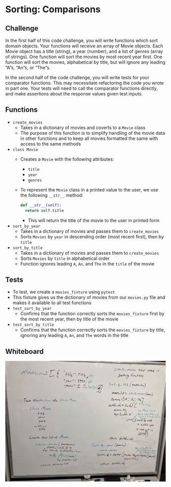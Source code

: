 # Sorting: Comparisons

## Challenge

In the first half of this code challenge, you will write functions which sort domain objects. Your functions will receive an array of Movie objects. Each Movie object has a title (string), a year (number), and a list of genres (array of strings). One function will sort the movies by most recent year first. One function will sort the movies, alphabetical by title, but will ignore any leading “A”s, “An”s, or “The”s.

In the second half of the code challenge, you will write tests for your comparator functions. This may necessitate refactoring the code you wrote in part one. Your tests will need to call the comparator functions directly, and make assertions about the response values given test inputs.

## Functions

* `create_movies`
  * Takes in a dictionary of movies and coverts to a `Movie` class
  * The purpose of this function is to simplify handling of the movie data in other functions and to keep all movies formatted the same with access to the same methods
* `class Movie`
  * Creates a `Movie` with the following attributes:
    * `title`
    * `year`
    * `genres`
  * To represent the `Movie` class in a printed value to the user, we use the following `__str__` method:

    ```py
    def __str__(self):
      return self.title
    ```

    * This will return the title of the movie to the user in printed form
* `sort_by_year`
  * Takes in a dictionary of movies and passes them to `create_movies`
  * Sorts `Movies` by `year` in descending order (most recent first), then by `title`
* `sort_by_title`
  * Takes in a dictionary of movies and passes them to `create_movies`
  * Sorts `Movies` by `title` in alphabetical order
  * Function ignores leading `A`, `An`, and `The` in the `title` of the movie

## Tests

* To test, we create a `movies_fixture` using `pytest`
* This fixture gives us the dictionary of movies from our `movies.py` file and makes it available to all test functions
* `test_sort_by_year`
  * Confirms that the function correctly sorts the `movies_fixture` first by the most recent year, then by title of the movie
* `test_sort_by_title`
  * Confirms that the function correctly sorts the `movies_fixture` by title, ignoring any leading `A`, `An`, and `The` words in the title

## Whiteboard

![Whiteboard](./wb.JPG)
